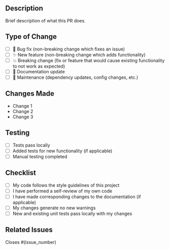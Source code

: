 ## Description

Brief description of what this PR does.

## Type of Change

- [ ] 🐛 Bug fix (non-breaking change which fixes an issue)
- [ ] ✨ New feature (non-breaking change which adds functionality)
- [ ] 💥 Breaking change (fix or feature that would cause existing functionality to not work as expected)
- [ ] 📝 Documentation update
- [ ] 🔧 Maintenance (dependency updates, config changes, etc.)

## Changes Made

- Change 1
- Change 2
- Change 3

## Testing

- [ ] Tests pass locally
- [ ] Added tests for new functionality (if applicable)
- [ ] Manual testing completed

## Checklist

- [ ] My code follows the style guidelines of this project
- [ ] I have performed a self-review of my own code
- [ ] I have made corresponding changes to the documentation (if applicable)
- [ ] My changes generate no new warnings
- [ ] New and existing unit tests pass locally with my changes

## Related Issues

Closes #(issue_number)
